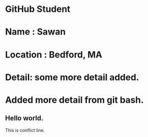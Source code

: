 # GitHub Student

# Name : Sawan
# Location : Bedford, MA
# Detail: some more detail added.
# Added more detail from git bash.

## Hello world.

This is conflict line.
